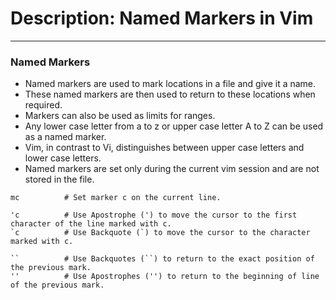 # Description: Named Markers in Vim
-----------------------------------

### Named Markers
- Named markers are used to mark locations in a file and give it a name.
- These named markers are then used to return to these locations when required.
- Markers can also be used as limits for ranges.
- Any lower case letter from a to z or upper case letter A to Z can be used as a named marker.
- Vim, in contrast to Vi, distinguishes between upper case letters and lower case letters.
- Named markers are set only during the current vim session and are not stored in the file.

```
mc          # Set marker c on the current line.

'c          # Use Apostrophe (') to move the cursor to the first character of the line marked with c.
`c          # Use Backquote (`) to move the cursor to the character marked with c.

``          # Use Backquotes (``) to return to the exact position of the previous mark.
''          # Use Apostrophes ('') to return to the beginning of line of the previous mark.
```
